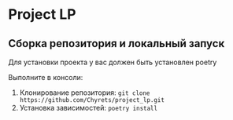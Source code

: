 # Project LP

## Сборка репозитория и локальный запуск
Для установки проекта у вас должен быть установлен poetry

Выполните в консоли:
  1. Клонирование репозитория: 
  ```git clone https://github.com/Chyrets/project_lp.git```
  2. Установка зависимостей: 
  ```poetry install```
